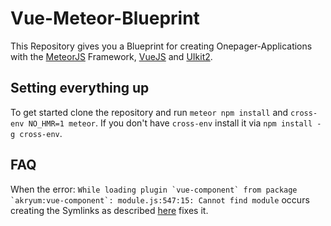 # Vue-Meteor-Blueprint

This Repository gives you a Blueprint for creating Onepager-Applications with the [MeteorJS](https://www.meteor.com) Framework, [VueJS](https://vuejs.org) and [UIkit2](https://getuikit.com).

## Setting everything up

To get started clone the repository and run ```meteor npm install``` and ```cross-env NO_HMR=1 meteor```. If you don't have ```cross-env``` install it via ```npm install -g cross-env```.


## FAQ
When the error: ```While loading plugin `vue-component` from package `akryum:vue-component`:
   module.js:547:15: Cannot find module``` occurs creating the Symlinks as described [here](https://stackoverflow.com/questions/52875507/while-loading-plugin-vue-componen-from-package-akyrumvue-component-cannot-find) fixes it.
